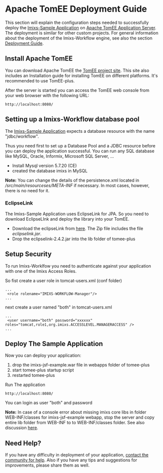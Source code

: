 # Apache TomEE Deployment Guide

This section will explain the configuration steps needed to successfully deploy the [Imixs-Sample Application](../sampleapplication.html) on [Apache TomEE Application Server](http://tomee.apache.org/). The deployment is similar for other custom projects. For general information about the deployment of the Imixs-Workflow engine, see also the section [Deployment Guide](./deployment_guide.html).

## Install Apache TomEE
You can download Apache TomEE the [TomEE project site](http://tomee.apache.org/). This site also includes an Installation guide for installing TomEE on different platforms. It's recommended to use TomEE-plus. 

After the server is started you can access the TomEE web console from your web browser with the following URL:

    http://localhost:8080/
      
## Setting up a Imixs-Workflow database pool

The [Imixs-Sample Application](../sampleapplication.html) expects a database resource with the name "jdbc/workflow". 

Thus you need first to set up a Database Pool and a JDBC resource before you can deploy the application successful. You can run any SQL database like MySQL, Oracle, Informix, Microsoft SQL Server, ...

* Install Mysql version 5.7.20 (CE)
* created the database imixs in MySQL

**Note:** You can change the details of the persistence.xml located in _/src/main/resourceses/META-INF_ if necessary. In most cases, however, there is no need for it.



### EclipseLink
The Imixs-Sample Application uses EclipseLink for JPA. So you need to download EclipseLInk and deploy the library into your TomEE.

* Download the eclipseLink from [here](https://www.eclipse.org/eclipselink/downloads/). The Zip file includes the file _eclipselink.jar_.
* Drop the eclipselink-2.4.2.jar into the lib folder of tomee-plus


## Setup Security

To run Imixs-Worklfow you need to authenticate against your application with one of the Imixs Access Roles. 

So fist create a user role in tomcat-users.xml (conf folder) 

	...
	 <role rolename="IMIXS-WORKFLOW-Manager"/>
	... 

next create a user named "both" in tomcat-users.xml

	...
	 <user username="both" password="xxxxxx" roles="tomcat,role1,org.imixs.ACCESSLEVEL.MANAGERACCESS" />
	...
	
	

## Deploy The Sample Application

Now you can deploy your application:


1. drop the imixs-jsf-example.war file in webapps folder of tomee-plus
2. start tomee-plus startup script
3. restarted tomee-plus    
 
 
Run The application

	http://localhost:8080/
    
You can login as user "both" and password

**Note:** In case of a console error about missing imixs core libs in folder WEB-INF/classes for imixs-jsf-example webapp, stop  the server and copy entire lib folder from WEB-INF to to WEB-INF/classes folder. See also discussion [here](https://github.com/imixs/imixs-jsf-example/issues/26). 



## Need Help?

If you have any difficulty in deployment of your application, [contact the community for help](https://www.imixs.org/sub_community.html). Also if you have any tips and suggestions for improvements, please share them as well. 

